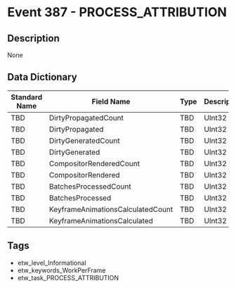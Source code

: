 # Event 387 - PROCESS_ATTRIBUTION

## Description
None

## Data Dictionary
|Standard Name|Field Name|Type|Description|Sample Value|
|---|---|---|---|---|
|TBD|DirtyPropagatedCount|TBD|UInt32|None|None|
|TBD|DirtyPropagated|TBD|UInt32|None|None|
|TBD|DirtyGeneratedCount|TBD|UInt32|None|None|
|TBD|DirtyGenerated|TBD|UInt32|None|None|
|TBD|CompositorRenderedCount|TBD|UInt32|None|None|
|TBD|CompositorRendered|TBD|UInt32|None|None|
|TBD|BatchesProcessedCount|TBD|UInt32|None|None|
|TBD|BatchesProcessed|TBD|UInt32|None|None|
|TBD|KeyframeAnimationsCalculatedCount|TBD|UInt32|None|None|
|TBD|KeyframeAnimationsCalculated|TBD|UInt32|None|None|

## Tags
* etw_level_Informational
* etw_keywords_WorkPerFrame
* etw_task_PROCESS_ATTRIBUTION